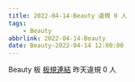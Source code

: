 ```yaml
---
title: 2022-04-14-Beauty 違規 0 人
tags:
    - Beauty
abbrlink: 2022-04-14-Beauty
date: Beauty-2022-04-14 12:00:00
---
```

Beauty 板 [板規連結](https://www.ptt.cc/bbs/Beauty/M.1630069980.A.84B.html)
昨天違規 0 人
